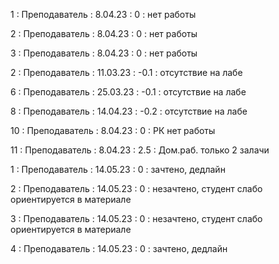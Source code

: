 1 : Преподаватель : 8.04.23 : 0 : нет работы

2 : Преподаватель : 8.04.23 : 0 : нет работы

3 : Преподаватель : 8.04.23 : 0 : нет работы

2 : Преподаватель : 11.03.23 : -0.1 : отсутствие на лабе

6 : Преподаватель : 25.03.23 : -0.1 : отсутствие на лабе

8 : Преподаватель : 14.04.23 : -0.2 : отсутствие на лабе

10 : Преподаватель : 8.04.23 : 0 : РК нет работы

11 : Преподаватель : 8.04.23 : 2.5 : Дом.раб. только 2 залачи

1 : Преподаватель : 14.05.23 : 0 : зачтено, дедлайн

2 : Преподаватель : 14.05.23 : 0 : незачтено, студент слабо ориентируется в материале

3 : Преподаватель : 14.05.23 : 0 : незачтено, студент слабо ориентируется в материале

4 : Преподаватель : 14.05.23 : 0 : зачтено, дедлайн


